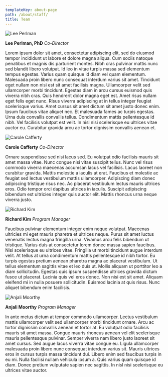```yaml
---
templateKey: about-page
path: /about/staff/
title: Team
---
```


![Lee Perlman](/img/lee_perlman.jpg)

**Lee Perlman, PhD**
_Co-Director_

Lorem ipsum dolor sit amet, consectetur adipiscing elit, sed do eiusmod tempor incididunt ut labore et dolore magna aliqua. Cum sociis natoque penatibus et magnis dis parturient montes. Nibh cras pulvinar mattis nunc sed blandit libero volutpat. Id leo in vitae turpis massa sed elementum tempus egestas. Varius quam quisque id diam vel quam elementum. Malesuada proin libero nunc consequat interdum varius sit amet. Tincidunt eget nullam non nisi est sit amet facilisis magna. Ullamcorper velit sed ullamcorper morbi tincidunt. Egestas diam in arcu cursus euismod quis viverra nibh cras. Quis hendrerit dolor magna eget est. Amet risus nullam eget felis eget nunc. Risus viverra adipiscing at in tellus integer feugiat scelerisque varius. Amet cursus sit amet dictum sit amet justo donec enim. Ipsum faucibus vitae aliquet nec. Et malesuada fames ac turpis egestas. Urna duis convallis convallis tellus. Condimentum mattis pellentesque id nibh. Vel facilisis volutpat est velit. In nisl nisi scelerisque eu ultrices vitae auctor eu. Curabitur gravida arcu ac tortor dignissim convallis aenean et.

![Carole Cafferty](/img/carole_cafferty.jpg)

**Carole Cafferty**
*Co-Director*

Ornare suspendisse sed nisi lacus sed. Eu volutpat odio facilisis mauris sit amet massa vitae. Nunc congue nisi vitae suscipit tellus. Nunc vel risus commodo viverra maecenas accumsan lacus vel facilisis. Lacus laoreet non curabitur gravida. Mattis molestie a iaculis at erat. Faucibus et molestie ac feugiat sed lectus vestibulum mattis ullamcorper. Adipiscing diam donec adipiscing tristique risus nec. Ac placerat vestibulum lectus mauris ultrices eros. Odio tempor orci dapibus ultrices in iaculis. Suscipit adipiscing bibendum est ultricies integer quis auctor elit. Mattis rhoncus urna neque viverra justo.


![Richard Kim](/img/richard_kim.jpg)

**Richard Kim**
*Program Manager*

Faucibus pulvinar elementum integer enim neque volutpat. Maecenas ultricies mi eget mauris pharetra et ultrices neque. Purus sit amet luctus venenatis lectus magna fringilla urna. Vivamus arcu felis bibendum ut tristique. Varius duis at consectetur lorem donec massa sapien faucibus. Nisi scelerisque eu ultrices vitae. Fringilla ut morbi tincidunt augue interdum velit. At tellus at urna condimentum mattis pellentesque id nibh tortor. Eu turpis egestas pretium aenean pharetra magna ac placerat vestibulum. Ut tellus elementum sagittis vitae et leo duis ut. Mollis aliquam ut porttitor leo a diam sollicitudin. Egestas quis ipsum suspendisse ultrices gravida dictum fusce ut placerat. Lacinia quis vel eros donec. Non nisi est sit amet. Aliquam eleifend mi in nulla posuere sollicitudin. Euismod lacinia at quis risus. Nunc aliquet bibendum enim facilisis.


![Anjali Moorthy](/img/anjali_moorthy.jpg)

**Anjali Moorthy**
*Program Manager*

In ante metus dictum at tempor commodo ullamcorper. Lectus vestibulum mattis ullamcorper velit sed ullamcorper morbi tincidunt ornare. Arcu ac tortor dignissim convallis aenean et tortor at. Eu volutpat odio facilisis mauris sit amet massa. Congue mauris rhoncus aenean vel elit scelerisque mauris pellentesque pulvinar. Semper viverra nam libero justo laoreet sit amet cursus. Sed augue lacus viverra vitae congue eu. Ligula ullamcorper malesuada proin libero nunc consequat interdum varius sit. Mauris ultrices eros in cursus turpis massa tincidunt dui. Libero enim sed faucibus turpis in eu mi. Nulla facilisi nullam vehicula ipsum a. Quis varius quam quisque id diam. Donec pretium vulputate sapien nec sagittis. In nisl nisi scelerisque eu ultrices vitae auctor.
